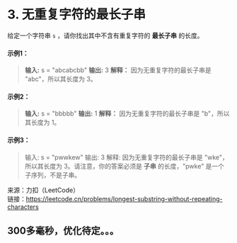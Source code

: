 # 3. 无重复字符的最长子串

给定一个字符串 ```s``` ，请你找出其中不含有重复字符的 **最长子串** 的长度。

#### 示例1：
> **输入:**  s = "abcabcbb"
> **输出:** 3
> **解释：** 因为无重复字符的最长子串是 "abc"，所以其长度为 3。

#### 示例2：
> **输入:** s = "bbbbb"
> **输出:**  1
> **解释：** 因为无重复字符的最长子串是 "b"，所以其长度为 1。
 
 #### 示例3：
>输入: s = "pwwkew"
>输出: 3
>解释: 因为无重复字符的最长子串是 "wke"，所以其长度为 3。请注意，你的答案必须是 **子串** 的长度，"pwke" 是一个子序列，不是子串。


来源：力扣（LeetCode）  
链接：https://leetcode.cn/problems/longest-substring-without-repeating-characters

## 300多毫秒，优化待定。。。

